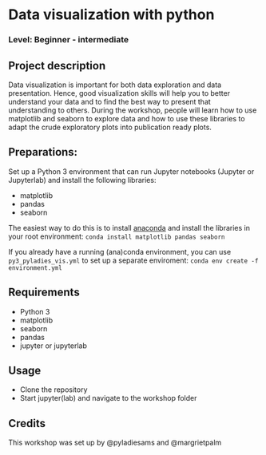 # Data visualization with python
### Level: Beginner - intermediate 

## Project description

Data visualization is important for both data exploration and data presentation. Hence, good visualization skills will help you to better understand your data and to find the best way to present that understanding to others. During the workshop, people will learn how to use matplotlib and seaborn to explore data and how to use these libraries to adapt the crude exploratory plots into publication ready plots.

## Preparations:
Set up a Python 3 environment that can run Jupyter notebooks (Jupyter or Jupyterlab) and install the following libraries:
* matplotlib
* pandas
* seaborn

The easiest way to do this is to install [anaconda](https://www.anaconda.com/distribution/) and install the libraries in your root environment:
```conda install matplotlib pandas seaborn```

If you already have a running (ana)conda environment, you can use `py3_pyladies_vis.yml` to set up a separate enviroment:
```conda env create -f environment.yml```

## Requirements
* Python 3
* matplotlib
* seaborn
* pandas
* jupyter or jupyterlab

## Usage
* Clone the repository
* Start jupyter(lab) and navigate to the workshop folder

## Credits
This workshop was set up by @pyladiesams and @margrietpalm
